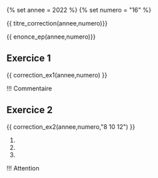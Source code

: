 {% set annee = 2022 %}
{% set numero = "16" %}


{{ titre_correction(annee,numero)}}

{{ enonce_ep(annee,numero)}}
 

## Exercice 1

{{ correction_ex1(annee,numero) }}

!!! Commentaire
    


## Exercice 2 
{{ correction_ex2(annee,numero,"8 10 12") }}

1. 
2. 
3. 

!!! Attention
    